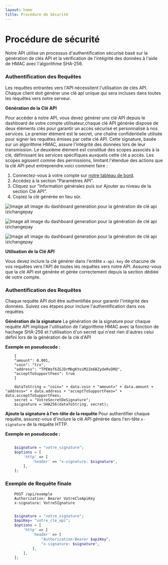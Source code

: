 ```yaml
---
layout: home
title: Procédure de Sécurité 
---
```


# Procédure de sécurité

Notre API utilise un processus d'authentification sécurisé basé sur la génération de clés API et la vérification de l'intégrité des données à l'aide de HMAC avec l'algorithme SHA-256.

### Authentification des Requêtes

Les requêtes entrantes vers l'API nécessitent l'utilisation de clés API. Chaque client doit générer une clé api unique qui sera incluses dans toutes les requêtes vers notre serveur.

**Génération de la Clé API** 

Pour accéder à notre API, vous devez générer une clé API depuis le dashboard de votre compte utilisateur,chaque clé API générée dispose de deux éléments clés pour garantir un accès sécurisé et personnalisé à nos services. Le premier élément est le secret, une chaîne confidentielle utilisée pour signer les requêtes émises par cette clé API. Cette signature, basée sur un algorithme HMAC, assure l'intégrité des données lors de leur transmission. Le deuxième élément est constitué des scopes associés à la clé, définissant les services spécifiques auxquels cette clé a accès. Les scopes agissent comme des permissions, limitant l'étendue des actions que la clé API peut entreprendre.voici comment faire :

1. Connectez-vous à votre compte sur [notre tableau de bord](https://pay.izichange.com/login).
2. Accédez à la section "Paramètres API".
3. Cliquez sur "Information générales puis sur Ajouter au niveau de la section Clé API".
4. Copiez la clé générée en lieu sûr.

![Image alt image du dashboard generation pour la génération de clé api izichangepay](/cryptogateway-project/assets/images/_img_gen_api_key.png)

![Image alt image du dashboard generation pour la génération de clé api izichangepay](/cryptogateway-project/assets/images/_img_gen_api_key_form1.png)

![Image alt image du dashboard generation pour la génération de clé api izichangepay](/cryptogateway-project/assets/images/_img_gen_api_key_form2.png)


**Utilisation de la Clé API** 

Vous devez inclure la clé générer dans l'entête `x-api-key` de chacune de vos requêtes vers l'API  de toutes les requêtes vers notre API. Assurez-vous que la clé API est générée et gérée correctement depuis la section dédiée de votre compte.

### Authentification des Requêtes

Chaque requête API doit être authentifiée pour garantir l'intégrité des données. Suivez ces étapes pour inclure l'authentification dans vos requêtes

**Génération de la signature**
La génération de la signature pour chaque requête API implique l'utilisation de l'algorithme HMAC avec la fonction de hachage SHA-256 et l'utilisation d'un secret qui n'est rien d'autres celui défini lors de la génération de la clé d'API

**Exemple en pseudocode :**

```
    {
    "amount": 0.001,
    "coin": "trx",
    "address": "TPEWaf6ZGJDrMbgKYoiM2Ze6BZydeRvDRQ",
    "acceptToSupportFees": true
    }

    dataToString = "coin=" + data.coin + "amount=" + data.amount + "address=" + data.address + "acceptToSupportFees=" + data.acceptToSupportFees;
    secret = "VotreSecretDeSignature";
    $signature = SHA256(dataToString, secret);

```

**Ajoute la signature à l'en-tête de la requête**
Pour authentifier chaque requête, assurez-vous d'inclure la clé API générée dans l'en-tête `x-signature` de la requête HTTP.

**Exemple en pseudocode :**
```php

    $signature = "votre_signature"; 
    $options = [
        'http' => [
            'header' => "x-signature: $signature",
        ],
    ];
```
### Exemple de Requête finale

```http
    POST /api/exemple
    Authorization: Bearer VotreCleApiKey
    x-signature: VotreSIgnature
```

```php

    $signature = "votre_signature"; 
    $apiKey= "votre_cle_api";
    $options = [
        'http' => [
            'header' => [
                "Authorization:Bearer $apiKey",
                "x-signature: $signature",
            ],
        ],
    ];
```